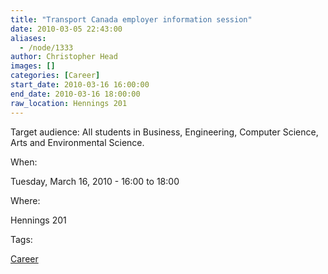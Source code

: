 ```yaml
---
title: "Transport Canada employer information session"
date: 2010-03-05 22:43:00
aliases:
  - /node/1333
author: Christopher Head
images: []
categories: [Career]
start_date: 2010-03-16 16:00:00
end_date: 2010-03-16 18:00:00
raw_location: Hennings 201
---
```


Target audience: All students in Business, Engineering, Computer Science, Arts and Environmental Science.

When:

Tuesday, March 16, 2010 - 16:00 to 18:00

Where:

Hennings 201

Tags:

[Career](/career)

